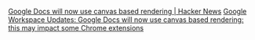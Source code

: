 
[Google Docs will now use canvas based rendering | Hacker News](https://news.ycombinator.com/item?id=27129858)
[Google Workspace Updates: Google Docs will now use canvas based rendering: this may impact some Chrome extensions](https://workspaceupdates.googleblog.com/2021/05/Google-Docs-Canvas-Based-Rendering-Update.html)

